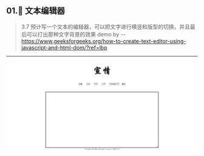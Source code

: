 ## 01.👻 文本编辑器
> 3.7 预计写一个文本的编辑器，可以把文字进行横竖和版型的切换，并且最后可以打出那种文字背景的效果
> demo by -- https://www.geeksforgeeks.org/how-to-create-text-editor-using-javascript-and-html-dom/?ref=lbp



------

<img src="./image/test01.png" style="zoom:50%;" />
